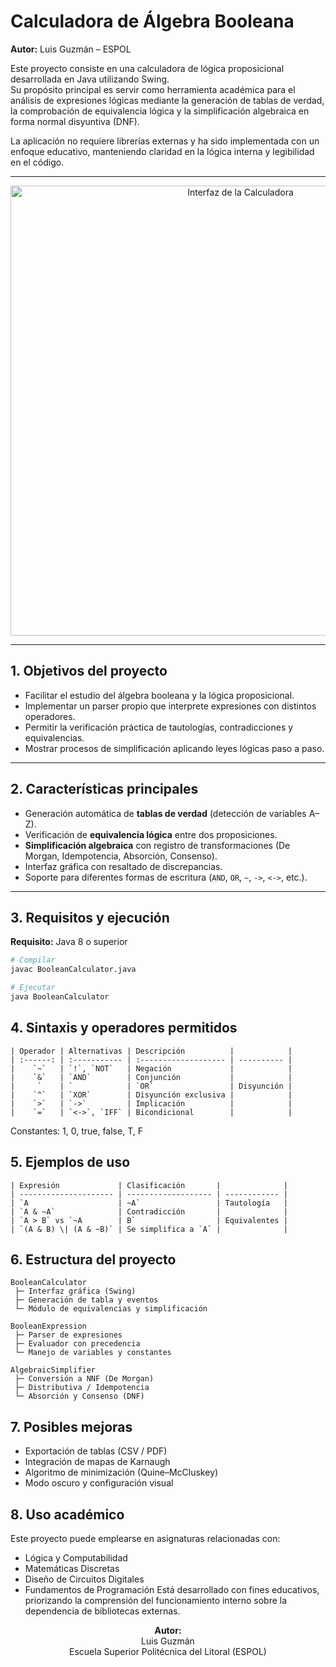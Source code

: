 # Calculadora de Álgebra Booleana  
**Autor:** Luis Guzmán – ESPOL  

Este proyecto consiste en una calculadora de lógica proposicional desarrollada en Java utilizando Swing.  
Su propósito principal es servir como herramienta académica para el análisis de expresiones lógicas mediante la generación de tablas de verdad, la comprobación de equivalencia lógica y la simplificación algebraica en forma normal disyuntiva (DNF).

La aplicación no requiere librerías externas y ha sido implementada con un enfoque educativo, manteniendo claridad en la lógica interna y legibilidad en el código.

---

<p align="center">
  <img 
    src="https://github.com/user-attachments/assets/f4877b92-d438-4ba4-ad6f-59e6ceb7a42a"
    alt="Interfaz de la Calculadora"
    width="720">
</p>

---

## 1. Objetivos del proyecto

- Facilitar el estudio del álgebra booleana y la lógica proposicional.
- Implementar un parser propio que interprete expresiones con distintos operadores.
- Permitir la verificación práctica de tautologías, contradicciones y equivalencias.
- Mostrar procesos de simplificación aplicando leyes lógicas paso a paso.

---

## 2. Características principales

- Generación automática de **tablas de verdad** (detección de variables A–Z).
- Verificación de **equivalencia lógica** entre dos proposiciones.
- **Simplificación algebraica** con registro de transformaciones (De Morgan, Idempotencia, Absorción, Consenso).
- Interfaz gráfica con resaltado de discrepancias.
- Soporte para diferentes formas de escritura (`AND`, `OR`, `~`, `->`, `<->`, etc.).

---

## 3. Requisitos y ejecución

**Requisito:** Java 8 o superior

```bash
# Compilar
javac BooleanCalculator.java

# Ejecutar
java BooleanCalculator
```
## 4. Sintaxis y operadores permitidos
```
| Operador | Alternativas | Descripción          |            |
| :------: | :----------- | :------------------- | ---------- |
|    `~`   | `!`, `NOT`   | Negación             |            |
|    `&`   | `AND`        | Conjunción           |            |
|     `    | `            | `OR`                 | Disyunción |
|    `^`   | `XOR`        | Disyunción exclusiva |            |
|    `>`   | `->`         | Implicación          |            |
|    `=`   | `<->`, `IFF` | Bicondicional        |            |
```
Constantes: 1, 0, true, false, T, F
## 5. Ejemplos de uso
```
| Expresión             | Clasificación       |              |
| --------------------- | ------------------- | ------------ |
| `A                    | ~A`                 | Tautología   |
| `A & ~A`              | Contradicción       |              |
| `A > B` vs `~A        | B`                  | Equivalentes |
| `(A & B) \| (A & ~B)` | Se simplifica a `A` |              |
```
## 6. Estructura del proyecto
```
BooleanCalculator
 ├─ Interfaz gráfica (Swing)
 ├─ Generación de tabla y eventos
 └─ Módulo de equivalencias y simplificación

BooleanExpression
 ├─ Parser de expresiones
 ├─ Evaluador con precedencia
 └─ Manejo de variables y constantes

AlgebraicSimplifier
 ├─ Conversión a NNF (De Morgan)
 ├─ Distributiva / Idempotencia
 └─ Absorción y Consenso (DNF)

```
## 7. Posibles mejoras
- Exportación de tablas (CSV / PDF)
- Integración de mapas de Karnaugh
- Algoritmo de minimización (Quine–McCluskey)
- Modo oscuro y configuración visual

## 8. Uso académico
Este proyecto puede emplearse en asignaturas relacionadas con:
- Lógica y Computabilidad
- Matemáticas Discretas
- Diseño de Circuitos Digitales
- Fundamentos de Programación
Está desarrollado con fines educativos, priorizando la comprensión del funcionamiento interno sobre la dependencia de bibliotecas externas.

<p align="center">
  <strong>Autor:</strong><br>
  Luis Guzmán<br>
  Escuela Superior Politécnica del Litoral (ESPOL)
</p>
